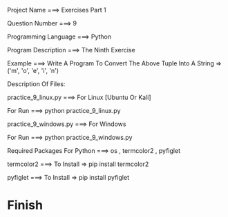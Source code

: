 Project Name ===> Exercises Part 1

Question Number ===> 9

Programming Language ===> Python

Program Description ===> The Ninth Exercise

Example ===> Write A Program To Convert The Above Tuple Into A String => ('m', 'o', 'e', 'i', 'n')

Description Of Files:

practice_9_linux.py ===> For Linux [Ubuntu Or Kali]

For Run ===> python practice_9_linux.py

practice_9_windows.py ===> For Windows

For Run ===> python practice_9_windows.py

Required Packages For Python ===> os , termcolor2 , pyfiglet

termcolor2 ===> To Install => pip install termcolor2

pyfiglet ===> To Install => pip install pyfiglet

# Finish
